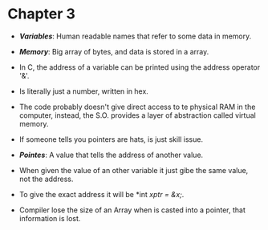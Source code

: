 # Chapter 3

- ***Variables***: Human readable names that refer to some data in memory.

- ***Memory***: Big array of bytes, and data is stored in a array.

- In C, the address of a variable can be printed using the address operator '&'.

- Is literally just a number, written in hex.

- The code probably doesn't give direct access to te physical RAM in the computer,
  instead, the S.O. provides a layer of abstraction called virtual memory.

- If someone tells you pointers are hats, is just skill issue.

- ***Pointes***: A value that tells the address of another value.

- When given the value of an other variable it just gibe the same value, not the
  address.

- To give the exact address it will be *int *xptr = &x;*.

- Compiler lose the size of an Array when is casted into a pointer, that 
  information is lost.